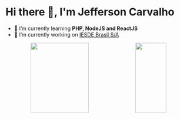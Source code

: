 <h1> Hi there 👋, I'm Jefferson Carvalho </h1>

- 🌱 I’m currently learning **PHP, NodeJS and ReactJS**
- 🔭 I’m currently working on <a href="https://www.iesde.com.br/" target="_blank" rel="noreferrer">IESDE Brasil S/A</a>

<div align="center">
  <img width="56%" height="190em" src="https://github-readme-stats.vercel.app/api?username=myjefferson&show_icons=true&hide=contribs&theme=gruvbox">
  <img width="41%" height="190em" src="https://github-readme-stats.vercel.app/api/top-langs/?username=myjefferson&layout=compact&theme=gruvbox">
</div>

<!--
**myjefferson/myjefferson** is a ✨ _special_ ✨ repository because its `README.md` (this file) appears on your GitHub profile.

Here are some ideas to get you started:

- 🔭 I’m currently working on ...

- 👯 I’m looking to collaborate on ...
- 🤔 I’m looking for help with ...
- 💬 Ask me about ...
- 📫 How to reach me: ...
- 😄 Pronouns: ...
- ⚡ Fun fact: ...
-->
